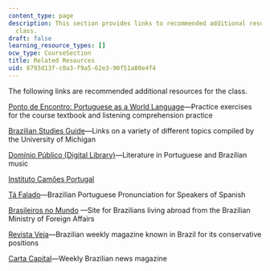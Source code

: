 ```yaml
---
content_type: page
description: This section provides links to recommended additional resource for the
  class.
draft: false
learning_resource_types: []
ocw_type: CourseSection
title: Related Resources
uid: 8793d13f-c0a3-f9a5-62e3-90f51a80e4f4
---
```

The following links are recommended additional resources for the class.

[Ponto de Encontro: Portuguese as a World Language](https://www.amazon.com/Ponto-Encontro-Portuguese-World-Language/dp/0205782760)—Practice exercises for the course textbook and listening comprehension practice

[Brazilian Studies Guide](http://www.umich.edu/~port150/)—Links on a variety of different topics compiled by the University of Michigan

[Domínio Público (Digital Library)](http://www.dominiopublico.gov.br/pesquisa/PesquisaObraForm.jsp)—Literature in Portuguese and Brazilian music

[Instituto Camões Portugal](http://www.instituto-camoes.pt/)

[Tá Falado](http://www.coerll.utexas.edu/brazilpod/tafalado/)—Brazilian Portuguese Pronunciation for Speakers of Spanish

[Brasileiros no Mundo](https://www.gov.br/mre/pt-br/assuntos/portal-consular/comunidade-brasileira-no-exterior-2013-estatisticas-2022) —Site for Brazilians living abroad from the Brazilian Ministry of Foreign Affairs

[Revista Veja](https://veja.abril.com.br/)—Brazilian weekly magazine known in Brazil for its conservative positions

[Carta Capital](http://www.cartacapital.com.br/)—Weekly Brazilian news magazine
